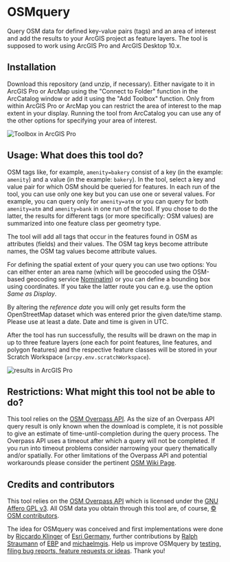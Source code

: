# OSMquery
Query OSM data for defined key-value pairs (tags) and an area of interest and add the results to your ArcGIS project as feature layers. The tool is supposed to work using ArcGIS Pro and ArcGIS Desktop 10.x.

## Installation
Download this repository (and unzip, if necessary). Either navigate to it in ArcGIS Pro or ArcMap using the "Connect to Folder" function in the ArcCatalog window or add it using the "Add Toolbox" function. Only from within ArcGIS Pro or ArcMap you can restrict the area of interest to the map extent in your display. Running the tool from ArcCatalog you can use any of the other options for specifying your area of interest.

![Toolbox in ArcGIS Pro](https://i.imgur.com/2rXKySa.png)

## Usage: What does this tool do?
OSM tags like, for example, `amenity=bakery` consist of a key (in the example: `amenity`) and a value (in the example: `bakery`). In the tool, select a key and value pair for which OSM should be queried for features. In each run of the tool, you can use only one key but you can use one or several values. For example, you can query only for `amenity=atm` or you can query for both `amenity=atm` and `amenity=bank` in one run of the tool. If you chose to do the latter, the results for different tags (or more specifically: OSM values) are summarized into one feature class per geometry type.

The tool will add all tags that occur in the features found in OSM as attributes (fields) and their values. The OSM tag keys become attribute names, the OSM tag values become attribute values.

For defining the spatial extent of your query you can use two options: You can either enter an area name (which will be geocoded using the OSM-based geocoding service [Nominatim](https://nominatim.openstreetmap.org/search)) or you can define a bounding box using coordinates. If you take the latter route you can e.g. use the option *Same as Display*.

By altering the *reference date* you will only get results form the OpenStreetMap dataset which was entered prior the given date/time stamp. Please use at least a date. Date and time is given in UTC. 

After the tool has run successfully, the results will be drawn on the map in up to three feature layers (one each for point features, line features, and polygon features) and the respective feature classes will be stored in your Scratch Workspace (`arcpy.env.scratchWorkspace`).

![results in ArcGIS Pro](https://i.imgur.com/uEyxD2H.png)

## Restrictions: What might this tool not be able to do?
This tool relies on the [OSM Overpass API](https://wiki.openstreetmap.org/wiki/Overpass_API). As the size of an Overpass API query result is only known when the download is complete, it is not possible to give an estimate of time-until-completion during the query process. The Overpass API uses a timeout after which a query will not be completed. If you run into timeout problems consider narrowing your query thematically and/or spatially. For other limitations of the Overpass API and potential workarounds please consider the pertinent [OSM Wiki Page](https://wiki.openstreetmap.org/wiki/Overpass_API#Limitations).


## Credits and contributors
This tool relies on the [OSM Overpass API](https://wiki.openstreetmap.org/wiki/Overpass_API) which is licensed under the [GNU Affero GPL v3](https://www.gnu.org/licenses/agpl-3.0.en.html). All OSM data you obtain through this tool are, of course, [&copy; OSM contributors](https://www.openstreetmap.org/copyright).

The idea for OSMquery was conceived and first implementations were done by [Riccardo Klinger](https://github.com/riccardoklinger) of [Esri Germany](https://www.esri.de), further contributions by [Ralph Straumann](https://github.com/rastrau) of [EBP](https://www.ebp.ch/en) and [michaelmgis](https://github.com/michaelmgis). Help us improve OSMquery by [testing, filing bug reports, feature requests or ideas](https://github.com/riccardoklinger/OSMquery/issues). Thank you!
